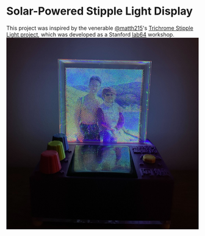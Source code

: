 # Solar-Powered Stipple Light Display
This project was inspired by the venerable [@matth215](https://github.com/matth215)'s [Trichrome Stipple Light project](https://github.com/matth215/Trichrome-Stipple-Light), which was developed as a Stanford [lab64](https://lab64.stanford.edu/home) workshop.
![night light](https://github.com/billyen33/SolarStippleLight/blob/main/img/night_light.jpg?raw=true)
